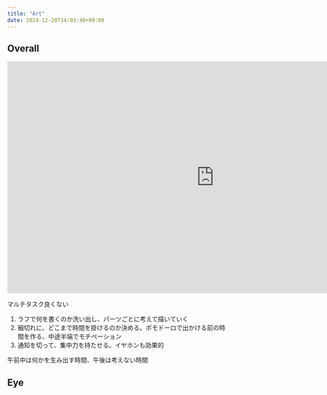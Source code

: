 ```yaml
---
title: "Art"
date: 2024-12-20T14:03:40+09:00
---
```

## Overall
<iframe width="945" height="532" src="https://www.youtube.com/embed/tgiVz2L8-wc" title="YouTube video player" frameborder="0" allow="accelerometer; autoplay; clipboard-write; encrypted-media; gyroscope; picture-in-picture" allowfullscreen></iframe>

マルチタスク良くない

1. ラフで何を書くのか洗い出し、パーツごとに考えて描いていく
2. 細切れに、どこまで時間を掛けるのか決める。ポモドーロで出かける前の時間を作る、中途半端でモチベーション
3. 通知を切って、集中力を持たせる。イヤホンも効果的

午前中は何かを生み出す時間、午後は考えない時間

## Eye
